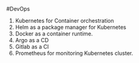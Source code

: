 #DevOps

 1. Kubernetes for Container orchestration
 2. Helm as a package manager for Kubernetes
 3. Docker as a container runtime.
 4. Argo as a CD 
 5. Gitlab as a CI
 6. Prometheus for monitoring Kubernetes cluster.
 
